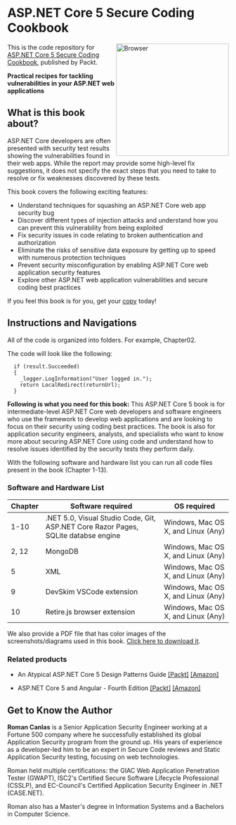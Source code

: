 # ASP.NET Core 5 Secure Coding Cookbook 

<a href="https://www.packtpub.com/product/asp-net-core-secure-coding-cookbook/9781801071567?utm_source=github&utm_medium=repository&utm_campaign=9781801071567"><img src="https://static.packt-cdn.com/products/9781801071567/cover/smaller" alt="Browser" height="256px" align="right"></a>

This is the code repository for [
ASP.NET Core 5 Secure Coding Cookbook](https://www.packtpub.com/product/asp-net-core-secure-coding-cookbook/9781801071567), published by Packt.

**Practical recipes for tackling vulnerabilities in your ASP.NET web applications**

## What is this book about?
ASP.NET Core developers are often presented with security test results showing the vulnerabilities found in their web apps. While the report may provide some high-level fix suggestions, it does not specify the exact steps that you need to take to resolve or fix weaknesses discovered by these tests. 

This book covers the following exciting features:
- Understand techniques for squashing an ASP.NET Core web app security bug
- Discover different types of injection attacks and understand how you can prevent this vulnerability from being exploited
- Fix security issues in code relating to broken authentication and authorization
- Eliminate the risks of sensitive data exposure by getting up to speed with numerous protection techniques
- Prevent security misconfiguration by enabling ASP.NET Core web application security features
- Explore other ASP.NET web application vulnerabilities and secure coding best practices

If you feel this book is for you, get your [copy](https://www.amazon.com/dp/180107156X) today!


## Instructions and Navigations
All of the code is organized into folders. For example, Chapter02.

The code will look like the following:
```
  if (result.Succeeded)
  {
    _logger.LogInformation("User logged in.");
    return LocalRedirect(returnUrl);
  }
```

**Following is what you need for this book:**
This ASP.NET Core 5 book is for intermediate-level ASP.NET Core web developers and software engineers who use the framework to develop web applications and are looking to focus on their security using coding best practices. The book is also for application security engineers, analysts, and specialists who want to know more about securing ASP.NET Core using code and understand how to resolve issues identified by the security tests they perform daily.

With the following software and hardware list you can run all code files present in the book (Chapter 1-13).

### Software and Hardware List

| Chapter | Software required | OS required |
| -------- | ------------------------------------ | ----------------------------------- |
| 1-10 | .NET 5.0, Visual Studio Code, Git, ASP.NET Core Razor Pages, SQLite databse engine | Windows, Mac OS X, and Linux (Any) |
| 2, 12 | MongoDB | Windows, Mac OS X, and Linux (Any) |
| 5 | XML | Windows, Mac OS X, and Linux (Any) |
| 9 | DevSkim VSCode extension | Windows, Mac OS X, and Linux (Any) |
| 10 | Retire.js browser extension | Windows, Mac OS X, and Linux (Any) |


We also provide a PDF file that has color images of the screenshots/diagrams used in this book. [Click here to download it](https://static.packt-cdn.com/downloads/9781801071567_ColorImages.pdf).

### Related products
* An Atypical ASP.NET Core 5 Design Patterns Guide [[Packt]](https://www.packtpub.com/product/an-atypical-asp-net-core-5-design-patterns-guide/9781789346091?utm_source=github&utm_medium=repository&utm_campaign=9781789346091) [[Amazon]](https://www.amazon.com/dp/B08L843H1Y)

* ASP.NET Core 5 and Angular - Fourth Edition [[Packt]](https://www.packtpub.com/product/asp-net-core-5-and-angular-fourth-edition/9781800560338?utm_source=github&utm_medium=repository&utm_campaign=9781800560338) [[Amazon]](https://www.amazon.com/dp/B08SWRSRYP)


## Get to Know the Author
**Roman Canlas**
is a Senior Application Security Engineer working at a Fortune 500 company where he successfully established its global Application Security program from the ground up. His years of experience as a developer-led him to be an expert in Secure Code reviews and Static Application Security testing, focusing on web technologies.

Roman held multiple certifications: the GIAC Web Application Penetration Tester (GWAPT), ISC2's Certified Secure Software Lifecycle Professional (CSSLP), and EC-Council's Certified Application Security Engineer in .NET (CASE.NET).

Roman also has a Master's degree in Information Systems and a Bachelors in Computer Science.
